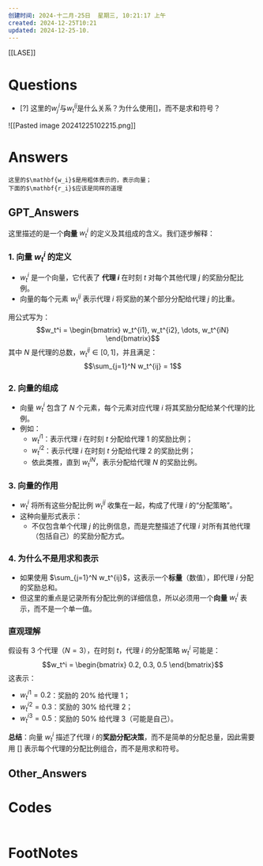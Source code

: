 ```yaml
---
创建时间: 2024-十二月-25日  星期三, 10:21:17 上午
created: 2024-12-25T10:21
updated: 2024-12-25-10.
---
```

[[LASE]]

# Questions
- [?] 这里的$w^i_j$与$w_t^{ij}$是什么关系？为什么使用[]，而不是求和符号？


![[Pasted image 20241225102215.png]]

# Answers
```ad-important
这里的$\mathbf{w_i}$是用粗体表示的，表示向量；
下面的$\mathbf{r_i}$应该是同样的道理
```

## GPT_Answers
这里描述的是一个**向量** $w_t^i$ 的定义及其组成的含义。我们逐步解释：

### **1. 向量 $w_t^i$ 的定义**
- $w_t^i$ 是一个向量，它代表了 **代理 $i$** 在时刻 $t$ 对每个其他代理 $j$ 的奖励分配比例。
- 向量的每个元素 $w_t^{ij}$ 表示代理 $i$ 将奖励的某个部分分配给代理 $j$ 的比重。

用公式写为：
$$w_t^i = \begin{bmatrix} w_t^{i1}, w_t^{i2}, \dots, w_t^{iN} \end{bmatrix}$$
其中 $N$ 是代理的总数，$w_t^{ij} \in [0, 1]$，并且满足：
$$\sum_{j=1}^N w_t^{ij} = 1$$

### **2. 向量的组成**
- 向量 $w_t^i$ 包含了 $N$ 个元素，每个元素对应代理 $i$ 将其奖励分配给某个代理的比例。
- 例如：
  - $w_t^{i1}$：表示代理 $i$ 在时刻 $t$ 分配给代理 1 的奖励比例；
  - $w_t^{i2}$：表示代理 $i$ 在时刻 $t$ 分配给代理 2 的奖励比例；
  - 依此类推，直到 $w_t^{iN}$，表示分配给代理 $N$ 的奖励比例。

### **3. 向量的作用**
- $w_t^i$ 将所有这些分配比例 $w_t^{ij}$ 收集在一起，构成了代理 $i$ 的“分配策略”。
- 这种向量形式表示：
  - 不仅包含单个代理 $j$ 的比例信息，而是完整描述了代理 $i$ 对所有其他代理（包括自己）的奖励分配方式。

### **4. 为什么不是用求和表示**
- 如果使用 $\sum_{j=1}^N w_t^{ij}$，这表示一个**标量**（数值），即代理 $i$ 分配的奖励总和。
- 但这里的重点是记录所有分配比例的详细信息，所以必须用一个**向量** $w_t^i$ 表示，而不是一个单一值。

### **直观理解**
假设有 3 个代理（$N=3$），在时刻 $t$，代理 $i$ 的分配策略 $w_t^i$ 可能是：
$$w_t^i = \begin{bmatrix} 0.2, 0.3, 0.5 \end{bmatrix}$$
这表示：
- $w_t^{i1} = 0.2$：奖励的 20% 给代理 1；
- $w_t^{i2} = 0.3$：奖励的 30% 给代理 2；
- $w_t^{i3} = 0.5$：奖励的 50% 给代理 3（可能是自己）。

**总结**：向量 $w_t^i$ 描述了代理 $i$ 的**奖励分配决策**，而不是简单的分配总量，因此需要用 $[]$ 表示每个代理的分配比例组合，而不是用求和符号。

## Other_Answers


# Codes

```python

```


# FootNotes
